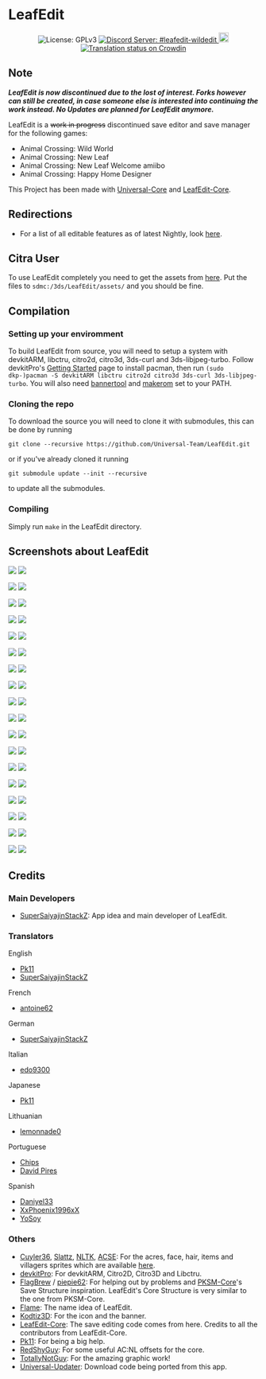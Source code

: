 # LeafEdit
<p align="center">
  <img src="https://img.shields.io/badge/License-GPLv3-informational.svg" alt="License: GPLv3">
  <a href="https://discord.gg/KDJCfGF">
    <img src="https://img.shields.io/badge/Discord-%23animal--crossing-7289DA" alt="Discord Server: #leafedit-wildedit">
  </a>
  <a href="https://github.com/Universal-Team/LeafEdit/actions?query=workflow%3A%22Build+LeafEdit%22">
   <img src="https://github.com/Universal-Team/LeafEdit/workflows/Build%20LeafEdit/badge.svg" height="20" alt="Build status on GitHub Actions">
  </a>
  <a href="https://crowdin.com/project/leafedit">
    <img src="https://badges.crowdin.net/leafedit/localized.svg" alt="Translation status on Crowdin">
  </a>
</p>

## Note

***LeafEdit is now discontinued due to the lost of interest. Forks however can still be created, in case someone else is interested into continuing the work instead. No Updates are planned for LeafEdit anymore.***

LeafEdit is a ~~work in progress~~ discontinued save editor and save manager for the following games:
* Animal Crossing: Wild World
* Animal Crossing: New Leaf
* Animal Crossing: New Leaf Welcome amiibo
* Animal Crossing: Happy Home Designer

This Project has been made with [Universal-Core](https://github.com/Universal-Team/Universal-Core) and [LeafEdit-Core](https://github.com/Universal-Team/LeafEdit-Core).


## Redirections
- For a list of all editable features as of latest Nightly, look [here](https://github.com/Universal-Team/LeafEdit/blob/master/editing-features.md).

## Citra User
To use LeafEdit completely you need to get the assets from [here](https://github.com/Universal-Team/extras/raw/master/builds/LeafEdit/assets/). Put the files to `sdmc:/3ds/LeafEdit/assets/` and you should be fine.

## Compilation
### Setting up your enviromment

To build LeafEdit from source, you will need to setup a system with devkitARM, libctru, citro2d, citro3d, 3ds-curl and 3ds-libjpeg-turbo. Follow devkitPro's [Getting Started](https://devkitpro.org/wiki/Getting_Started) page to install pacman, then run `(sudo dkp-)pacman -S devkitARM libctru citro2d citro3d 3ds-curl 3ds-libjpeg-turbo`. You will also need [bannertool](https://github.com/Steveice10/bannertool/releases/latest) and [makerom](https://github.com/profi200/Project_CTR/releases/latest) set to your PATH.

### Cloning the repo

To download the source you will need to clone it with submodules, this can be done by running
```
git clone --recursive https://github.com/Universal-Team/LeafEdit.git
```
or if you've already cloned it running
```
git submodule update --init --recursive
```
to update all the submodules.

### Compiling

Simply run `make` in the LeafEdit directory.

## Screenshots about LeafEdit
![](https://github.com/Universal-Team/LeafEdit/blob/master/Screenshots/acreEditorNL.png) ![](https://github.com/Universal-Team/LeafEdit/blob/master/Screenshots/acreEditorWW.png)

![](https://github.com/Universal-Team/LeafEdit/blob/master/Screenshots/appearanceEditorNL.png) ![](https://github.com/Universal-Team/LeafEdit/blob/master/Screenshots/appearanceEditorWW.png)

![](https://github.com/Universal-Team/LeafEdit/blob/master/Screenshots/badgeEditor.png) ![](https://github.com/Universal-Team/LeafEdit/blob/master/Screenshots/credits.png)

![](https://github.com/Universal-Team/LeafEdit/blob/master/Screenshots/developed_screen.png) ![](https://github.com/Universal-Team/LeafEdit/blob/master/Screenshots/editor.png)

![](https://github.com/Universal-Team/LeafEdit/blob/master/Screenshots/itemEditorNL.png) ![](https://github.com/Universal-Team/LeafEdit/blob/master/Screenshots/itemEditorWW.png)

![](https://github.com/Universal-Team/LeafEdit/blob/master/Screenshots/itemList.png) ![](https://github.com/Universal-Team/LeafEdit/blob/master/Screenshots/mainmenu.png)

![](https://github.com/Universal-Team/LeafEdit/blob/master/Screenshots/mapEditorNL.png) ![](https://github.com/Universal-Team/LeafEdit/blob/master/Screenshots/mapEditorWW.png)

![](https://github.com/Universal-Team/LeafEdit/blob/master/Screenshots/paletteToolNL.png) ![](https://github.com/Universal-Team/LeafEdit/blob/master/Screenshots/paletteToolNL2.png)

![](https://github.com/Universal-Team/LeafEdit/blob/master/Screenshots/paletteToolWW.png) ![](https://github.com/Universal-Team/LeafEdit/blob/master/Screenshots/patternEditor.png)

![](https://github.com/Universal-Team/LeafEdit/blob/master/Screenshots/patternToolMenu.png) ![](https://github.com/Universal-Team/LeafEdit/blob/master/Screenshots/patternViewer.png)

![](https://github.com/Universal-Team/LeafEdit/blob/master/Screenshots/playerEditorNL.png) ![](https://github.com/Universal-Team/LeafEdit/blob/master/Screenshots/playerEditorNL2.png)

![](https://github.com/Universal-Team/LeafEdit/blob/master/Screenshots/playerEditorWW.png) ![](https://github.com/Universal-Team/LeafEdit/blob/master/Screenshots/playerEditorWW2.png)

![](https://github.com/Universal-Team/LeafEdit/blob/master/Screenshots/playerSelector.png) ![](https://github.com/Universal-Team/LeafEdit/blob/master/Screenshots/pocketEditorNL.png)

![](https://github.com/Universal-Team/LeafEdit/blob/master/Screenshots/pocketEditorWW.png) ![](https://github.com/Universal-Team/LeafEdit/blob/master/Screenshots/saveSelect.png)

![](https://github.com/Universal-Team/LeafEdit/blob/master/Screenshots/scriptMain.png) ![](https://github.com/Universal-Team/LeafEdit/blob/master/Screenshots/settings.png)

![](https://github.com/Universal-Team/LeafEdit/blob/master/Screenshots/townEditor.png) ![](https://github.com/Universal-Team/LeafEdit/blob/master/Screenshots/updateCenter.png)

![](https://github.com/Universal-Team/LeafEdit/blob/master/Screenshots/villagerEditor.png) ![](https://github.com/Universal-Team/LeafEdit/blob/master/Screenshots/villagerItemEditor.png)

![](https://github.com/Universal-Team/LeafEdit/blob/master/Screenshots/villagerSelect.png) ![](https://github.com/Universal-Team/LeafEdit/blob/master/Screenshots/villagerViewer.png)


## Credits
### Main Developers
- [SuperSaiyajinStackZ](https://github.com/SuperSaiyajinStackZ): App idea and main developer of LeafEdit.
### Translators

English
- [Pk11](https://github.com/Epicpkmn11)
- [SuperSaiyajinStackZ](https://github.com/SuperSaiyajinStackZ)

French
- [antoine62](https://github.com/antoine62)

German
- [SuperSaiyajinStackZ](https://github.com/SuperSaiyajinStackZ)

Italian
- [edo9300](https://github.com/edo9300)

Japanese
- [Pk11](https://github.com/Epicpkmn11)

Lithuanian
- [lemonnade0](https://steamcommunity.com/profiles/76561198276444028)

Portuguese
- [Chips](https://github.com/Ch1p5)
- [David Pires](https://github.com/DavidPires)

Spanish
- [Daniyel33](https://github.com/Daniyel33)
- [XxPhoenix1996xX](https://github.com/XxPhoenix1996xX)
- [YoSoy](https://twitter.com/riku200)

### Others
- [Cuyler36](https://github.com/Cuyler36), [Slattz](https://github.com/Slattz), [NLTK](https://github.com/Slattz/NLTK), [ACSE](https://github.com/Cuyler36/ACSE): For the acres, face, hair, items and villagers sprites which are available [here](https://github.com/Universal-Team/extras/raw/master/builds/LeafEdit/assets/).
- [devkitPro](https://github.com/devkitPro): For devkitARM, Citro2D, Citro3D and Libctru.
- [FlagBrew](https://github.com/FlagBrew) / [piepie62](https://github.com/piepie62): For helping out by problems and [PKSM-Core](https://github.com/FlagBrew/PKSM-Core)'s Save Structure inspiration. LeafEdit's Core Structure is very similar to the one from PKSM-Core.
- [Flame](https://github.com/FlameKat53): The name idea of LeafEdit.
- [Kodtiz3D](https://github.com/Kodtiz3D): For the icon and the banner.
- [LeafEdit-Core](https://github.com/Universal-Team/LeafEdit-Core): The save editing code comes from here. Credits to all the contributors from LeafEdit-Core.
- [Pk11](https://github.com/Epicpkmn11): For being a big help.
- [RedShyGuy](https://github.com/RedShyGuy): For some useful AC:NL offsets for the core.
- [TotallyNotGuy](https://github.com/TotallyNotGuy): For the amazing graphic work!
- [Universal-Updater](https://github.com/Universal-Team/Universal-Updater): Download code being ported from this app.
